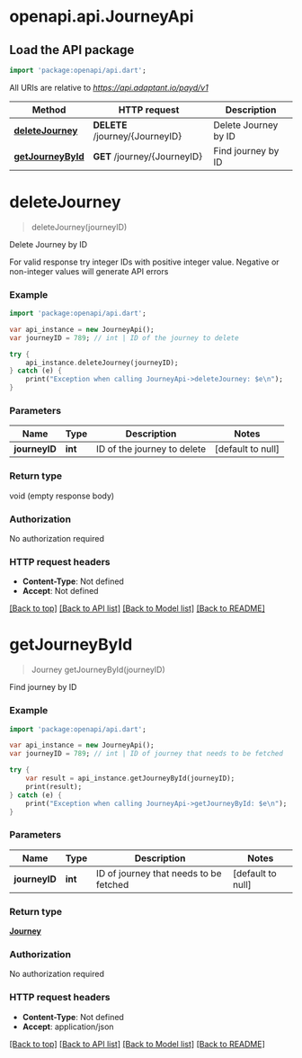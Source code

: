 # openapi.api.JourneyApi

## Load the API package
```dart
import 'package:openapi/api.dart';
```

All URIs are relative to *https://api.adaptant.io/payd/v1*

Method | HTTP request | Description
------------- | ------------- | -------------
[**deleteJourney**](JourneyApi.md#deleteJourney) | **DELETE** /journey/{JourneyID} | Delete Journey by ID
[**getJourneyById**](JourneyApi.md#getJourneyById) | **GET** /journey/{JourneyID} | Find journey by ID


# **deleteJourney**
> deleteJourney(journeyID)

Delete Journey by ID

For valid response try integer IDs with positive integer value. Negative or non-integer values will generate API errors

### Example 
```dart
import 'package:openapi/api.dart';

var api_instance = new JourneyApi();
var journeyID = 789; // int | ID of the journey to delete

try { 
    api_instance.deleteJourney(journeyID);
} catch (e) {
    print("Exception when calling JourneyApi->deleteJourney: $e\n");
}
```

### Parameters

Name | Type | Description  | Notes
------------- | ------------- | ------------- | -------------
 **journeyID** | **int**| ID of the journey to delete | [default to null]

### Return type

void (empty response body)

### Authorization

No authorization required

### HTTP request headers

 - **Content-Type**: Not defined
 - **Accept**: Not defined

[[Back to top]](#) [[Back to API list]](../README.md#documentation-for-api-endpoints) [[Back to Model list]](../README.md#documentation-for-models) [[Back to README]](../README.md)

# **getJourneyById**
> Journey getJourneyById(journeyID)

Find journey by ID

### Example 
```dart
import 'package:openapi/api.dart';

var api_instance = new JourneyApi();
var journeyID = 789; // int | ID of journey that needs to be fetched

try { 
    var result = api_instance.getJourneyById(journeyID);
    print(result);
} catch (e) {
    print("Exception when calling JourneyApi->getJourneyById: $e\n");
}
```

### Parameters

Name | Type | Description  | Notes
------------- | ------------- | ------------- | -------------
 **journeyID** | **int**| ID of journey that needs to be fetched | [default to null]

### Return type

[**Journey**](Journey.md)

### Authorization

No authorization required

### HTTP request headers

 - **Content-Type**: Not defined
 - **Accept**: application/json

[[Back to top]](#) [[Back to API list]](../README.md#documentation-for-api-endpoints) [[Back to Model list]](../README.md#documentation-for-models) [[Back to README]](../README.md)

